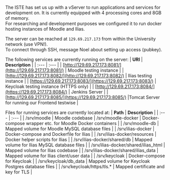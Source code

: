 The ISTE has set us up with a vServer to run applications and services for development on.
It is currently equipped with 4 processing cores and 8GB of memory.  
For researching and development purposes we configured it to run docker hosting instances of Moodle and Ilias.

The server can be reached at `129.69.217.173` from within the University network (use VPN!).  
To connect through SSH, message Noel about setting up access (pubkey).  

The following services are currently running on the server:
| **URI** | **Description** |
| :--- | :--- |
| [http://129.69.217.173:8081/](http://129.69.217.173:8081/) | Moodle testing instance |
| [http://129.69.217.173:8082/](http://129.69.217.173:8082/) | Ilias testing instance |
| [https://129.69.217.173:8083/](https://129.69.217.173:8083/) | Keycloak testing instance (HTTPS only) |
| [http://129.69.217.173:8084/](https://129.69.217.173:8084/) | Jenkins Server | 
| [http://129.69.217.173:8085/](https://129.69.217.173:8085/) |Tomcat Server for running our Frontend testwise |

Files for running services are currently located at:
| **Path** | **Description** |
| :--- | :--- |
| /srv/moodle | Moodle codebase 
| /srv/moodle-docker | Docker-compose wrapper etc. for Moodle Docker containers |
| /srv/moodle-db | Mapped volume for Moodle MySQL database files |
| /srv/ilias-docker | Docker-compose and Dockerfile for Ilias |
| /srv/ilias-docker/resources | Docker helper scripts for Ilias |
| /srv/ilias-docker/shared/db | Mapped volume for Ilias MySQL database files |
| /srv/ilias-docker/shared/ilias_html | Mapped volume for Ilias codebase |
| /srv/ilias-docker/shared/ilias_data | Mapped volume for Ilias client/user data |
| /srv/keycloak | Docker-compose for Keycloak |
| /srv/keycloak/db_data | Mapped volume for Keycloak Postgres database files |
| /srv/keycloak/https/tls.* | Mapped certificate and key for TLS |
